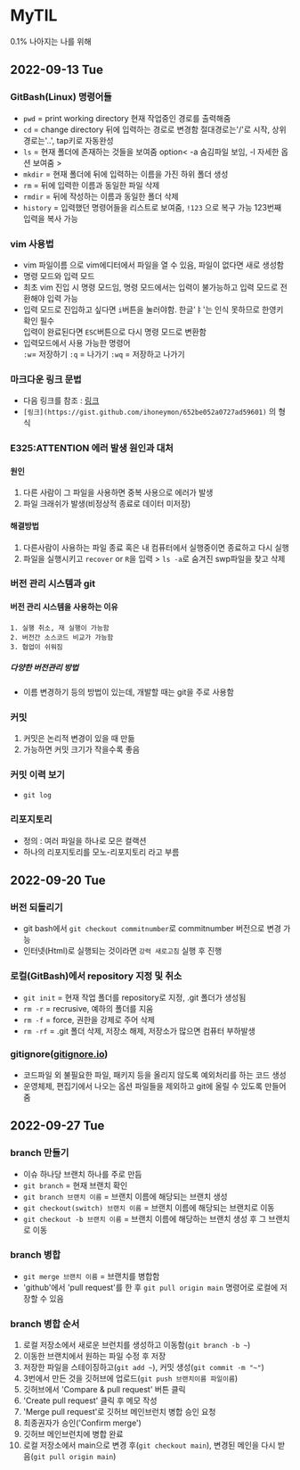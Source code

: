 # MyTIL

0.1% 나아지는 나를 위해

## 2022-09-13 Tue

### GitBash(Linux) 명령어들

- `pwd` = print working directory 현재 작업중인 경로를 출력해줌
- `cd` = change directory 뒤에 입력하는 경로로 변경함 절대경로는'/'로 시작, 상위경로는'..', tap키로 자동완성
- `ls` = 현재 폴더에 존재하는 것들을 보여줌 option< -a 숨김파일 보임, -l 자세한 옵션 보여줌 >
- `mkdir` = 현재 폴더에 뒤에 입력하는 이름을 가진 하위 폴더 생성
- `rm` = 뒤에 입력한 이름과 동일한 파일 삭제
- `rmdir` = 뒤에 작성하는 이름과 동일한 폴더 삭제
- `history` = 입력했던 명령어들을 리스트로 보여줌, `!123` 으로 복구 가능 123번째 입력을 복사 가능

### vim 사용법

- vim 파일이름 으로 vim에디터에서 파일을 열 수 있음, 파일이 없다면 새로 생성함
- 명령 모드와 입력 모드
- 최초 vim 진입 시 명령 모드임, 명령 모드에서는 입력이 불가능하고 입력 모드로 전환해야 입력 가능
- 입력 모드로 진입하고 싶다면 `i`버튼을 눌러야함. 한글'ㅑ'는 인식 못하므로 한영키 확인 필수  
  입력이 완료된다면 `ESC`버튼으로 다시 명령 모드로 변환함
- 입력모드에서 사용 가능한 명령어  
  `:w`= 저장하기 `:q` = 나가기 `:wq` = 저장하고 나가기

### 마크다운 링크 문법

- 다음 링크를 참조 : [링크](https://gist.github.com/ihoneymon/652be052a0727ad59601)
- `[링크](https://gist.github.com/ihoneymon/652be052a0727ad59601)` 의 형식

### E325:ATTENTION 에러 발생 원인과 대처

#### 원인

1. 다른 사람이 그 파일을 사용하면 중복 사용으로 에러가 발생
2. 파일 크래쉬가 발생(비정상적 종료로 데이터 미저장)

#### 해결방법

1. 다른사람이 사용하는 파일 종료 혹은 내 컴퓨터에서 실행중이면 종료하고 다시 실행
2. 파일을 실행시키고 `recover` or `R`을 입력 > `ls -a`로 숨겨진 swp파일을 찾고 삭제

### 버전 관리 시스템과 git

#### 버전 관리 시스템을 사용하는 이유

    1. 실행 취소, 재 실행이 가능함
    2. 버전간 소스코드 비교가 가능함
    3. 협업이 쉬워짐

##### 다양한 버전관리 방법

- 이름 변경하기 등의 방법이 있는데, 개발할 때는 git을 주로 사용함

### 커밋

1. 커밋은 논리적 변경이 있을 때 만듦
2. 가능하면 커밋 크기가 작을수록 좋음

### 커밋 이력 보기

- `git log`

### 리포지토리

- 정의 : 여러 파일을 하나로 모은 컬랙션
- 하나의 리포지토리를 모노-리포지토리 라고 부름

## 2022-09-20 Tue

### 버전 되돌리기

- git bash에서 `git checkout commitnumber`로 commitnumber 버전으로 변경 가능
- 인터넷(Html)로 실행되는 것이라면 `강력 새로고침` 실행 후 진행

### 로컬(GitBash)에서 repository 지정 및 취소

- `git init` = 현재 작업 폴더를 repository로 지정, .git 폴더가 생성됨
- `rm -r` = recrusive, 예하의 폴더를 지움
- `rm -f` = force, 권한을 강제로 주어 삭제
- `rm -rf` = .git 폴더 삭제, 저장소 해제, 저장소가 많으면 컴퓨터 부하발생

### gitignore([gitignore.io](https://www.toptal.com/developers/gitignore))

- 코드파일 외 불필요한 파일, 패키지 등을 올리지 않도록 예외처리를 하는 코드 생성
- 운영체제, 편집기에서 나오는 옵션 파일들을 제외하고 git에 올릴 수 있도록 만들어줌

## 2022-09-27 Tue

### branch 만들기

- 이슈 하나당 브랜치 하나를 주로 만듬
- `git branch` = 현재 브랜치 확인
- `git branch 브랜치 이름` = 브랜치 이름에 해당되는 브랜치 생성
- `git checkout(switch) 브랜치 이름` = 브랜치 이름에 해당되는 브랜치로 이동
- `git checkout -b 브랜치 이름` = 브랜치 이름에 해당하는 브랜치 생성 후 그 브랜치로 이동

### branch 병합

- `git merge 브랜치 이름` = 브랜치를 병합함
- 'github'에서 'pull request'를 한 후 `git pull origin main` 명령어로 로컬에 저장할 수 있음

### branch 병합 순서

1. 로컬 저장소에서 새로운 브런치를 생성하고 이동함(`git branch -b ~`)
2. 이동한 브랜치에서 원하는 파일 수정 후 저장
3. 저장한 파일을 스테이징하고(`git add ~`), 커밋 생성(`git commit -m "~"`)
4. 3번에서 만든 것을 깃허브에 업로드(`git push 브랜치이름 파일이름`)
5. 깃허브에서 'Compare & pull request' 버튼 클릭
6. 'Create pull request' 클릭 후 메모 작성
7. 'Merge pull request'로 깃허브 메인브런치 병합 승인 요청
8. 최종권자가 승인('Confirm merge')
9. 깃허브 메인브런치에 병합 완료
10. 로컬 저장소에서 main으로 변경 후(`git checkout main`), 변경된 메인을 다시 받음(`git pull origin main`)
